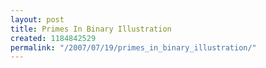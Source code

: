 ```yaml
---
layout: post
title: Primes In Binary Illustration
created: 1184842529
permalink: "/2007/07/19/primes_in_binary_illustration/"
---
```


